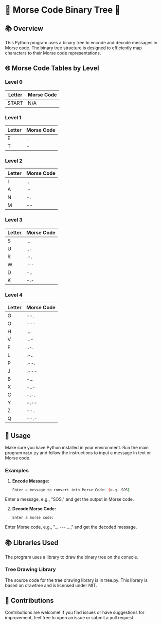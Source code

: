 # 🌳 Morse Code Binary Tree 🌳

## 📚 Overview

This Python program uses a binary tree to encode and decode messages in Morse code. The binary tree structure is designed to efficiently map characters to their Morse code representations.

## 🌐 Morse Code Tables by Level

### Level 0

| Letter | Morse Code |
|--------|------------|
| START  | N/A        |

### Level 1

| Letter | Morse Code |
|--------|------------|
| E      | .          |
| T      | -          |

### Level 2

| Letter | Morse Code |
|--------|------------|
| I      | ..         |
| A      | .-         |
| N      | -.         |
| M      | --         |

### Level 3

| Letter | Morse Code |
|--------|------------|
| S      | ...        |
| U      | ..-        |
| R      | .-.        |
| W      | .--        |
| D      | -..        |
| K      | -.-        |

### Level 4

| Letter | Morse Code |
|--------|------------|
| G      | --.        |
| O      | ---        |
| H      | ....       |
| V      | ...-       |
| F      | ..-.       |
| L      | .-..       |
| P      | .--.       |
| J      | .---       |
| B      | -...       |
| X      | -..-       |
| C      | -.-.       |
| Y      | -.--       |
| Z      | --..       |
| Q      | --.-       |


## 🚀 Usage

Make sure you have Python installed in your environment. Run the main program `main.py` and follow the instructions to input a message in text or Morse code.

### Examples

1. **Encode Message:**
   ```bash
   Enter a message to convert into Morse Code: (e.g. SOS)
Enter a message, e.g., "SOS," and get the output in Morse code.

2. **Decode Morse Code:**
   ```bash
   Enter a morse code:
Enter Morse code, e.g., "... --- ...," and get the decoded message.

## 📚 Libraries Used
The program uses a library to draw the binary tree on the console.

### Tree Drawing Library
The source code for the tree drawing library is in tree.py. This library is based on drawtree and is licensed under MIT.

## 🤝 Contributions
Contributions are welcome! If you find issues or have suggestions for improvement, feel free to open an issue or submit a pull request.

